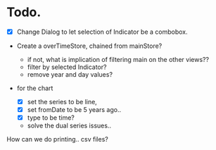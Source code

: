 # Todo.

- [x] Change Dialog to let selection of Indicator be a combobox.

- Create a overTimeStore, chained from mainStore?
    - if not, what is implication of filtering main on the other views??    
    - filter by selected Indicator?
    - remove year and day values?

- for the chart
    - [x] set the series to be line,
    - [x] set fromDate to be 5 years ago..
    - [x] type to be time?
    - solve the dual series issues..


How can we do printing.. csv files?
